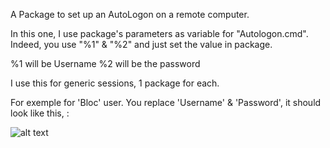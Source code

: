 A Package to set up an AutoLogon on a remote computer.

In this one, I use package's parameters as variable for "Autologon.cmd".
Indeed, you use "%1" & "%2" and just set the value in package.

%1 will be Username
%2 will be the password

I use this for generic sessions, 1 package for each.

For exemple for 'Bloc' user. You replace 'Username' & 'Password', it should look like this, :

![alt text](https://github.com/wizz13150/PDQ_Repo/blob/master/Scripts/Autologon/Autologon_example.png)
